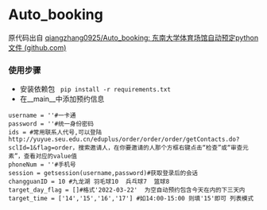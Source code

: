 # Auto_booking
原代码出自 [qiangzhang0925/Auto_booking: 东南大学体育场馆自动预定python文件 (github.com)](https://github.com/qiangzhang0925/Auto_booking)

### 使用步骤
- 安装依赖包
``` pip install -r requirements.txt```
- 在__main__中添加预约信息
```
username = ''#一卡通
password = ''#统一身份密码
ids = #常用联系人代号,可以登陆http://yuyue.seu.edu.cn/eduplus/order/order/order/getContacts.do?sclId=1&flag=order，搜索邀请人，在你要邀请的人那个方框右键点击“检查”或“审查元素”，查看对应的value值
phoneNum = ''#手机号
session = getsession(username,password)#获取登录后的会话
changguanID = 10 #九龙湖 羽毛球10  兵乓球7  篮球8
target_day_flag = []#格式'2022-03-22'  为空自动预约包含今天在内的下三天内
target_time = ['14','15','16','17'] #如14:00-15:00 则填'15'即可 列表模式
```